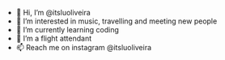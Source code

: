 - 👋 Hi, I’m @itsluoliveira
- 👀 I’m interested in music, travelling and meeting new people
- 🌱 I’m currently learning coding
- 💞️ I’m a flight attendant
- 📫 Reach me on instagram @itsluoliveira

<!---
itsluoliveira/itsluoliveira is a ✨ special ✨ repository because its `README.md` (this file) appears on your GitHub profile.
You can click the Preview link to take a look at your changes.
--->
